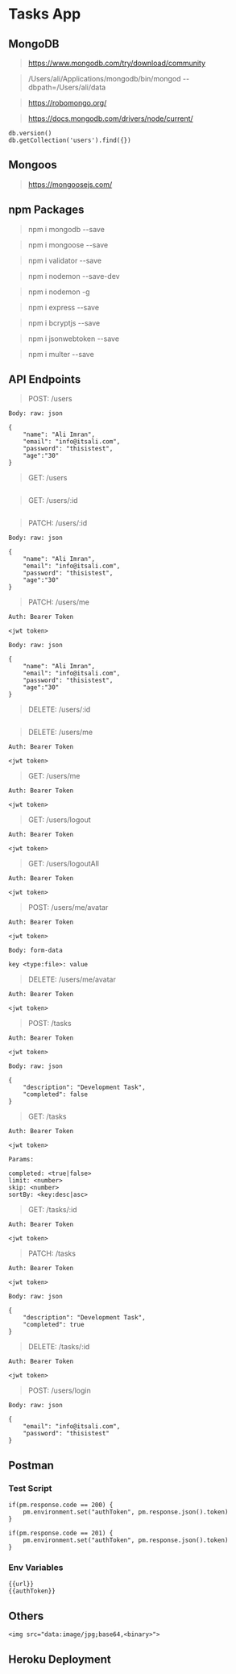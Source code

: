 # Tasks App


## MongoDB

> https://www.mongodb.com/try/download/community

> /Users/ali/Applications/mongodb/bin/mongod --dbpath=/Users/ali/data

> https://robomongo.org/

> https://docs.mongodb.com/drivers/node/current/

```
db.version()
db.getCollection('users').find({})
```


## Mongoos

> https://mongoosejs.com/


## npm Packages

> npm i mongodb --save

> npm i mongoose --save

> npm i validator --save

> npm i nodemon --save-dev

> npm i nodemon -g  

> npm i express --save

> npm i bcryptjs --save

> npm i jsonwebtoken --save

> npm i multer --save


## API Endpoints

> POST: /users

```
Body: raw: json

{
    "name": "Ali Imran",
    "email": "info@itsali.com",
    "password": "thisistest",
    "age":"30"
}
```


> GET: /users

```

```


> GET: /users/:id

```

```


> PATCH: /users/:id

```
Body: raw: json

{
    "name": "Ali Imran",
    "email": "info@itsali.com",
    "password": "thisistest",
    "age":"30"
}
```


> PATCH: /users/me

```
Auth: Bearer Token

<jwt token>

Body: raw: json

{
    "name": "Ali Imran",
    "email": "info@itsali.com",
    "password": "thisistest",
    "age":"30"
}
```


> DELETE: /users/:id

```

```


> DELETE: /users/me

```
Auth: Bearer Token

<jwt token>
```


> GET: /users/me

```
Auth: Bearer Token

<jwt token>
```


> GET: /users/logout

```
Auth: Bearer Token

<jwt token>
```


> GET: /users/logoutAll

```
Auth: Bearer Token

<jwt token>
```


> POST: /users/me/avatar

```
Auth: Bearer Token

<jwt token>

Body: form-data

key <type:file>: value
```


> DELETE: /users/me/avatar

```
Auth: Bearer Token

<jwt token>
```


> POST: /tasks

```
Auth: Bearer Token

<jwt token>

Body: raw: json

{
    "description": "Development Task",
    "completed": false
}
```


> GET: /tasks

```
Auth: Bearer Token

<jwt token>

Params: 

completed: <true|false>
limit: <number>
skip: <number>
sortBy: <key:desc|asc>
```


> GET: /tasks/:id

```
Auth: Bearer Token

<jwt token>
```


> PATCH: /tasks

```
Auth: Bearer Token

<jwt token>

Body: raw: json

{
    "description": "Development Task",
    "completed": true
}
```


> DELETE: /tasks/:id

```
Auth: Bearer Token

<jwt token>
```


> POST: /users/login

```
Body: raw: json

{    
    "email": "info@itsali.com",
    "password": "thisistest"
}
```


## Postman


### Test Script 

```
if(pm.response.code == 200) {
    pm.environment.set("authToken", pm.response.json().token)
}

if(pm.response.code == 201) {
    pm.environment.set("authToken", pm.response.json().token)
}
```


### Env Variables

```
{{url}}
{{authToken}}
```


## Others

```
<img src="data:image/jpg;base64,<binary>">
```


## Heroku Deployment
